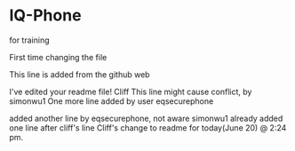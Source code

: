 # IQ-Phone
for training

First time changing the file 

This line is added from the github web

I've edited your readme file! Cliff
This line might cause conflict, by simonwu1
One more line added by user eqsecurephone

added another line by eqsecurephone, not aware simonwu1 already added one line after cliff's line
Cliff's change to readme for today(June 20) @ 2:24 pm.
